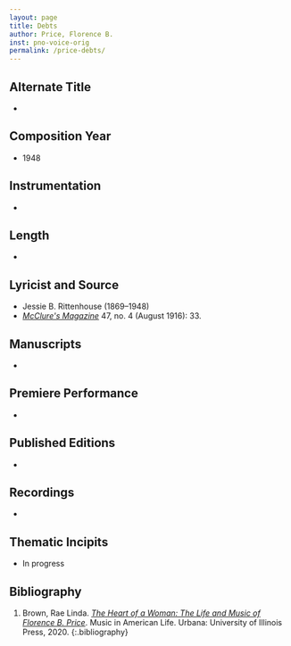 ```yaml
---
layout: page
title: Debts
author: Price, Florence B.
inst: pno-voice-orig
permalink: /price-debts/
---
```


## Alternate Title
- 

## Composition Year
- 1948

## Instrumentation
- 

## Length
- 

## Lyricist and Source
- Jessie B. Rittenhouse (1869&ndash;1948)
- [*McClure's Magazine*](https://books.google.com/books?id=3NU5AQAAMAAJ) 47, no. 4 (August 1916): 33.

## Manuscripts
- 

## Premiere Performance
- 

## Published Editions
- 

## Recordings
- 

## Thematic Incipits
- In progress

## Bibliography
1. Brown, Rae Linda. <a href="https://www.worldcat.org/title/1122800180" target="_blank">*The Heart of a Woman: The Life and Music of Florence B. Price*</a>. Music in American Life. Urbana: University of Illinois Press, 2020.
{:.bibliography}
